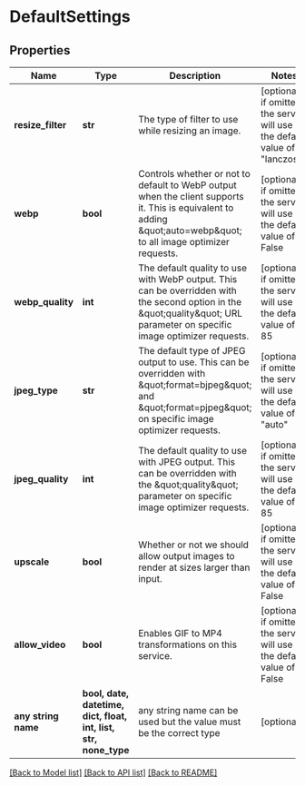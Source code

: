 # DefaultSettings


## Properties
Name | Type | Description | Notes
------------ | ------------- | ------------- | -------------
**resize_filter** | **str** | The type of filter to use while resizing an image. | [optional]  if omitted the server will use the default value of "lanczos3"
**webp** | **bool** | Controls whether or not to default to WebP output when the client supports it. This is equivalent to adding \&quot;auto&#x3D;webp\&quot; to all image optimizer requests.  | [optional]  if omitted the server will use the default value of False
**webp_quality** | **int** | The default quality to use with WebP output. This can be overridden with the second option in the \&quot;quality\&quot; URL parameter on specific image optimizer requests.  | [optional]  if omitted the server will use the default value of 85
**jpeg_type** | **str** | The default type of JPEG output to use. This can be overridden with \&quot;format&#x3D;bjpeg\&quot; and \&quot;format&#x3D;pjpeg\&quot; on specific image optimizer requests.  | [optional]  if omitted the server will use the default value of "auto"
**jpeg_quality** | **int** | The default quality to use with JPEG output. This can be overridden with the \&quot;quality\&quot; parameter on specific image optimizer requests.  | [optional]  if omitted the server will use the default value of 85
**upscale** | **bool** | Whether or not we should allow output images to render at sizes larger than input.  | [optional]  if omitted the server will use the default value of False
**allow_video** | **bool** | Enables GIF to MP4 transformations on this service. | [optional]  if omitted the server will use the default value of False
**any string name** | **bool, date, datetime, dict, float, int, list, str, none_type** | any string name can be used but the value must be the correct type | [optional]

[[Back to Model list]](../README.md#documentation-for-models) [[Back to API list]](../README.md#documentation-for-api-endpoints) [[Back to README]](../README.md)


